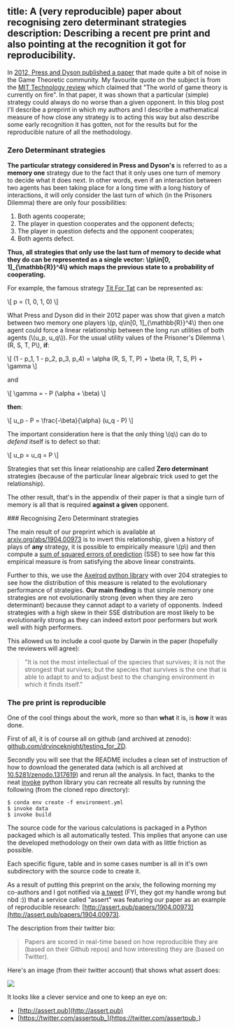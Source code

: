 title: A (very reproducible) paper about recognising zero determinant strategies
description: Describing a recent pre print and also pointing at the recognition it got for reproducibility.
---

In [2012, Press and Dyson published a
paper](https://www.pnas.org/content/109/26/10409) that made quite a bit of noise
in the Game Theoretic community. My favourite quote on the subject is from the
[MIT Technology
review](https://www.technologyreview.com/s/428920/the-emerging-revolution-in-game-theory/)
which claimed that "The world of game theory is currently on fire". In that
paper, it was shown that a particular (simple) strategy could always do no worse
than a given opponent. In this blog post I'll describe a preprint in which my
authors and I describe a mathematical measure of how close any strategy is to
acting this way but also describe some early recognition it has gotten, not for
the results but for the reproducible nature of all the methodology.

### Zero Determinant strategies

**The particular strategy considered in Press and Dyson's** is referred to as a
**memory one** strategy due to the fact that it only uses one turn of memory to
decide what it does next. In other words, even if an interaction between two
agents has been taking place for a long time with a long history of
interactions, it will only consider the last turn of which (in the Prisoners
Dilemma) there are only four possibilities:

1. Both agents cooperate;
2. The player in question cooperates and the opponent defects;
3. The player in question defects and the opponent cooperates;
4. Both agents defect.

**Thus, all strategies that only use the last turn of memory to decide what they
do can be represented as a single vector: \\(p\in\[0, 1]_{\mathbb{R}}^4\\) which
maps the previous state to a probability of cooperating.**

For example, the famous strategy [Tit For Tat](https://axelrod.readthedocs.io/en/stable/_modules/axelrod/strategies/titfortat.html#TitForTa://axelrod.readthedocs.io/en/stable/_modules/axelrod/strategies/titfortat.html#TitForTat) can be represented as:

\\[
    p = (1, 0, 1, 0)
\\]

What Press and Dyson did in their 2012 paper was show that given a match between
two memory one players \\(p, q\in\[0, 1]_{\mathbb{R}}^4\\) then one agent could
force a linear relationship between the long run utilities of both agents
(\\(u_p, u_q\\)). For the usual utility values of the Prisoner's Dilemma \\(R,
S, T, P\\), **if**:

\\[
    (1 - p_1, 1 - p_2, p_3, p_4) = \alpha (R, S, T, P) + \beta (R, T, S, P) +
    \gamma
\\]

and

\\[
    \gamma = - P (\alpha + \beta)
\\]

**then**:

\\[
    u_p - P = \frac{-\beta}{\alpha} (u_q - P)
\\]

The important consideration here is that the only thing \\(q\\) can do to
*defend* itself is to defect so that:

\\[
    u_p = u_q = P
\\]

Strategies that set this linear relationship are called **Zero determinant**
strategies (because of the particular linear algebraic trick used to get the
relationship).

The other result, that's in the appendix of their paper is that a single turn
of memory is all that is required **against a given** opponent.

### Recognising Zero Determinant strategies

The main result of our preprint which is available at
[arxiv.org/abs/1904.00973](https://arxiv.org/abs/1904.00973) is to invert this
relationship, given a history of plays of **any** strategy, it is possible to
empirically measure \\(p\\) and then compute a [sum of squared errors of
prediction](https://en.wikipedia.org/wiki/Residual_sum_of_squares) (SSE) to see how
far this empirical measure is from satisfying the above linear constraints.

Further to this, we use the [Axelrod python
library](https://axelrod.readthedocs.io) with over 204 strategies to see how
the distribution of this measure is related to the evolutionary performance of
strategies. **Our main finding** is that simple memory one strategies are not
evolutionarily strong (even when they are zero determinant) because they cannot
adapt to a variety of opponents. Indeed strategies with a high skew in their SSE
distribution are most likely to be evolutionarily strong as they can indeed
extort poor performers but work well with high performers.

This allowed us to include a cool quote by Darwin in the paper (hopefully the reviewers
will agree):

> "It is not the most intellectual of the species that survives; it is not the
> strongest that survives; but the species that survives is the one that is able
> to adapt to and to adjust best to the changing environment in which it finds
> itself."

### The pre print is reproducible

One of the cool things about the work, more so than **what** it is, is **how** it was
done.

First of all, it is of course all on github (and archived at zenodo):
[github.com/drvinceknight/testing_for_ZD](https://github.com/drvinceknight/testing_for_ZD).

Secondly you will see that the README includes a clean set of instruction of how
to download the generated data (which is all archived at
[10.5281/zenodo.1317619](https://zenodo.org/record/1317619)) and rerun all the
analysis. In fact, thanks to the neat [invoke](http://www.pyinvoke.org) python
library you can recreate all results by running the following (from the cloned
repo directory):

    $ conda env create -f environment.yml
    $ invoke data
    $ invoke build

The source code for the various calculations is packaged in a Python packaged
which is all automatically tested. This implies that anyone can use the
developed methodology on their own data with as little friction as possible.

Each specific figure, table and in some cases number is all in it's own
subdirectory with the source code to create it.

As a result of putting this preprint on the arxiv, the following morning my
co-authors and I got notified via [a
tweet](https://twitter.com/assertpub_/status/1112963287141044226) (FYI, they got
my handle wrong but nbd :)) that a service called "assert" was featuring our
paper as an example of reproducible research:
[http://assert.pub/papers/1904.00973](http://assert.pub/papers/1904.00973).

The description from their twitter bio:

> Papers are scored in real-time based on how reproducible they are (based on
> their Github repos) and how interesting they are (based on Twitter).

Here's an image (from their twitter account) that shows what assert does:

![](https://pbs.twimg.com/media/DkoL3c0VAAIkNXu.png:large)

It looks like a clever service and one to keep an eye on:

- [http://assert.pub](http://assert.pub)
- [https://twitter.com/assertpub_](https://twitter.com/assertpub_)
